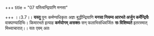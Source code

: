 +++
title = "07 यस्त्विन्द्रियाणि मनसा"

+++
।।3.7।। **यस्तु** पुनः कर्मण्यधिकृतः अज्ञः बुद्धीन्द्रियाणि **मनसा
नियम्य आरभते अर्जुन कर्मेन्द्रियैः** वाक्पाण्यादिभिः। किमारभते इत्याह
**कर्मयोगम् असक्तः** सन् फलाभिसंधिवर्जितः **सः विशिष्यते** इतरस्मात्
मिथ्याचारात्।। यतः एवम् अतः
